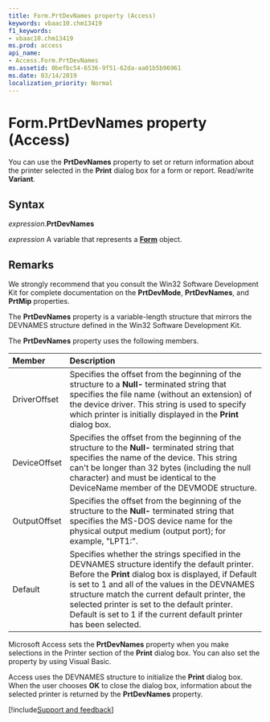 ```yaml
---
title: Form.PrtDevNames property (Access)
keywords: vbaac10.chm13419
f1_keywords:
- vbaac10.chm13419
ms.prod: access
api_name:
- Access.Form.PrtDevNames
ms.assetid: 0befbc54-6536-9f51-62da-aa01b5b96961
ms.date: 03/14/2019
localization_priority: Normal
---
```



# Form.PrtDevNames property (Access)

You can use the **PrtDevNames** property to set or return information about the printer selected in the **Print** dialog box for a form or report. Read/write **Variant**.


## Syntax

_expression_.**PrtDevNames**

_expression_ A variable that represents a **[Form](Access.Form.md)** object.


## Remarks

We strongly recommend that you consult the Win32 Software Development Kit for complete documentation on the **PrtDevMode**, **PrtDevNames**, and **PrtMip** properties.

The **PrtDevNames** property is a variable-length structure that mirrors the DEVNAMES structure defined in the Win32 Software Development Kit.

The **PrtDevNames** property uses the following members.

|Member|Description|
|:-----|:-----|
|DriverOffset|Specifies the offset from the beginning of the structure to a **Null-** terminated string that specifies the file name (without an extension) of the device driver. This string is used to specify which printer is initially displayed in the **Print** dialog box.|
|DeviceOffset|Specifies the offset from the beginning of the structure to the **Null-** terminated string that specifies the name of the device. This string can't be longer than 32 bytes (including the null character) and must be identical to the DeviceName member of the DEVMODE structure.|
|OutputOffset|Specifies the offset from the beginning of the structure to the **Null-** terminated string that specifies the MS-DOS device name for the physical output medium (output port); for example, "LPT1:".|
|Default|Specifies whether the strings specified in the DEVNAMES structure identify the default printer. Before the **Print** dialog box is displayed, if Default is set to 1 and all of the values in the DEVNAMES structure match the current default printer, the selected printer is set to the default printer. Default is set to 1 if the current default printer has been selected.|

Microsoft Access sets the **PrtDevNames** property when you make selections in the Printer section of the **Print** dialog box. You can also set the property by using Visual Basic.

Access uses the DEVNAMES structure to initialize the **Print** dialog box. When the user chooses **OK** to close the dialog box, information about the selected printer is returned by the **PrtDevNames** property.




[!include[Support and feedback](~/includes/feedback-boilerplate.md)]